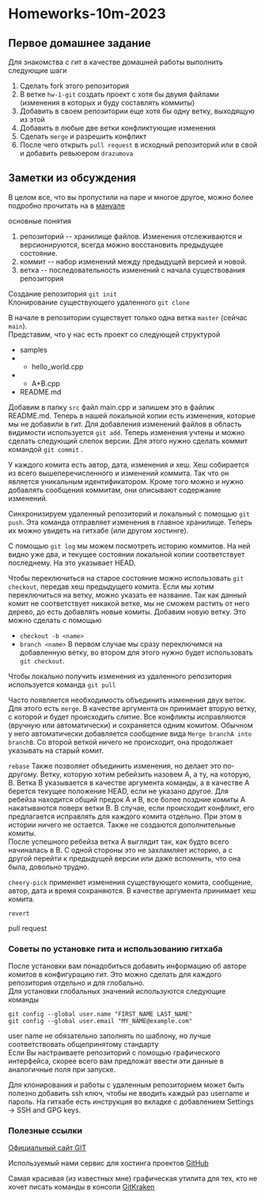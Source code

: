 # Homeworks-10m-2023
## Первое домашнее задание

Для знакомства с гит в качестве домашней работы выполнить следующие шаги 

1. Сделать fork этого репозитория 
2. В ветке `hw-1-git` создать проект с хотя бы двумя файлами (изменения в которых и буду составлять коммиты)
3. Добавить в своем репозитории еще хотя бы одну ветку, выходящую из этой
4. Добавить в любые две ветки конфликтующие изменения
5. Сделать `merge` и разрешить конфликт
6. После чего открыть `pull request` в исходный репозиторий или в свой и добавить ревьюером `drazumova`


## Заметки из обсуждения

В целом все, что вы пропустили на паре и многое другое, можно более подробно прочитать на в [мануале](https://git-scm.com/doc)

основные понятия
1. репозиторий -- хранилище файлов. Изменения отслеживаются и версионируются, всегда можно восстановить предыдущее состояние. 
2. коммит -- набор изменений между предыдущей версией и новой. 
3. ветка -- последовательность изменений с начала существования репозитория
   
Создание репозитория `git init` \
Клонирование существующего удаленного `git clone`

В начале в репозитории существует только одна ветка `master` (сейчас `main`). \
Представим, что у нас есть проект со следующей структурой 
- samples
- - hello_world.cpp
- - A+B.cpp
- README.md


Добавим в папку `src` файл main.cpp и запишем это в файлик README.md. Теперь в нашей локальной копии есть изменения, которые мы не добавили в гит. Для добавления изменений файлов в область видимости используется `git add`. Теперь изменения учтены и можно сделать следующий слепок версии. Для этого нужно сделать коммит командой `git commit` .

У каждого комита есть автор, дата, изменения и хеш. Хеш собирается из всего вышеперечисленного и изменений коммита. Так что он является уникальным идентификатором. Кроме того можно и нужно добавлять сообщения коммитам, они описывают содержание изменений.

Синхронизируем удаленный репозиторий и локальный с помощью `git push`. Эта команда отправляет изменения в главное хранилище. Теперь их можно увидеть на гитхабе (или другом хостинге). 

C помощью `git log` мы можем посмотреть историю коммитов. На ней видно уже два, и текущее состоянии локальной копии соответствует последнему. На это указывает HEAD. 

Чтобы переключиться на старое состояние можно использовать `git checkout`, передав хеш предыдущего комита. Если мы хотим переключиться на ветку, можно указать ее название. 
Так как данный комит не соответствует никакой ветке, мы не сможем растить от него дерево, до есть добавлять новые комиты. 
Добавим новую ветку. Это можно сделать с помощью 
* `checkout -b <name>`
* `branch <name>`
В первом случае мы сразу переключимся на добавленную ветку, во втором для этого нужно будет использовать `git checkout`.


Чтобы локально получить изменения из удаленного репозитория используется команда `git pull`

Часто появляется необходимость объединить изменения двух веток. Для этого есть `merge`. В качестве аргумента он принимает вторую ветку, с которой и будет происходить слитие. Все конфликты исправляются (вручную или автоматически) и сохраняется одним комитом. Обычном у него автоматически добавляется сообщение вида `Merge branchA into branchB`. Со второй веткой ничего не происходит, она продолжает указывать на старый комит. 

`rebase` Также позволяет объединить изменения, но делает это по-другому. Ветку, которую хотим ребейзить назовем A, а ту, на которую, B. Ветка B указывается в качестве аргумента команды, а в качестве A берется текущее положение HEAD, если не указано другое. Для ребейза находится общий предок A и B, все более поздние комиты A накатываются поверх ветки B. В случае, если происходит конфликт, его предлагается исправлять для каждого комита отдельно. При этом в истории ничего не остается. Также не создаются дополнительные комиты. \
После успешного ребейза ветка A выглядит так, как будто всего начиналась в B. С одной стороны это не захламляет историю, а с другой перейти к предыдущей версии или даже вспомнить, что она была, довольно трудно.

`cheery-pick` применяет изменения существующего комита, сообщение, автор, дата и время сохраняются. В качестве аргумента принимает хеш комита.

`revert`  

pull request

### Советы по установке гита и использованию гитхаба

После установки вам понадобиться добавить информацию об авторе комитов в конфигурацию гит. Это можно сделать для каждого репозитория отдельно и для глобально. \
Для установки глобальных значений используются следующие команды 

`git config --global user.name "FIRST_NAME LAST_NAME"` \
`git config --global user.email "MY_NAME@example.com"`

user name не обязательно заполнять по шаблону, но лучше соответствовать общепринятому стандарту \
Если Вы настраиваете репозиторий с помощью графического интерфейса, скорее всего вам предложат ввести эти данные в аналогичные поля при запуске.

Для клонирования и работы с удаленным репозиторием может быть полезно добавить ssh ключ, чтобы не вводить каждый раз username и пароль. На гитхабе есть инструкция во вкладке с добавлением Settings -> SSH and GPG keys. 


### Полезные ссылки

[Официальный сайт GIT](https://git-scm.com/)

Используемый нами сервис для хостинга проектов [GitHub](https://github.com/) 

Самая красивая (из известных мне) графическая утилита для тех, кто не хочет писать команды в консоли
[GitKraken](https://www.gitkraken.com/)

